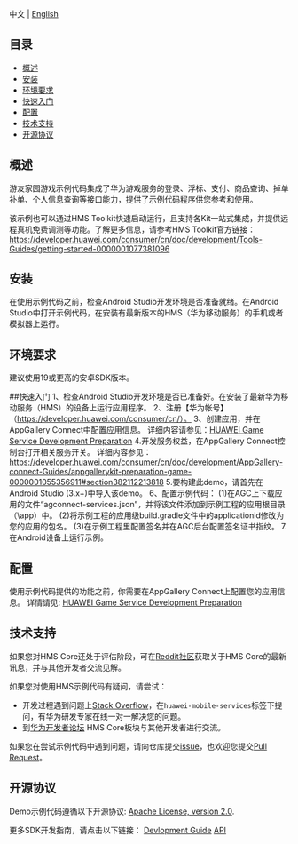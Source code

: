 中文 | [English]() 
## 目录
 * [概述](#概述)
 * [安装](#安装)
 * [环境要求](#环境要求)
 * [快速入门](#快速入门)
 * [配置](#配置)
 * [技术支持](#技术支持)
 * [开源协议](#开源协议)


## 概述
游友家园游戏示例代码集成了华为游戏服务的登录、浮标、支付、商品查询、掉单补单、个人信息查询等接口能力，提供了示例代码程序供您参考和使用。


该示例也可以通过HMS Toolkit快速启动运行，且支持各Kit一站式集成，并提供远程真机免费调测等功能。了解更多信息，请参考HMS Toolkit官方链接：https://developer.huawei.com/consumer/cn/doc/development/Tools-Guides/getting-started-0000001077381096

## 安装
在使用示例代码之前，检查Android Studio开发环境是否准备就绪。在Android Studio中打开示例代码，在安装有最新版本的HMS（华为移动服务）的手机或者模拟器上运行。

## 环境要求
建议使用19或更高的安卓SDK版本。

##快速入门
   1、检查Android Studio开发环境是否已准备好。在安装了最新华为移动服务（HMS）的设备上运行应用程序。
   2、注册【华为帐号】（https://developer.huawei.com/consumer/cn/）。
   3、创建应用，并在AppGallery Connect中配置应用信息。
   详细内容请参见：[HUAWEI Game Service Development Preparation](https://developer.huawei.com/consumer/cn/doc/development/HMSCore-Guides/config-agc-0000001050166285)
   4.开发服务权益，在AppGallery Connect控制台打开相关服务开关。
   详细内容参见：https://developer.huawei.com/consumer/cn/doc/development/AppGallery-connect-Guides/appgallerykit-preparation-game-0000001055356911#section382112213818
   5.要构建此demo，请首先在Android Studio (3.x+)中导入该demo。
   6、配置示例代码：
   (1)在AGC上下载应用的文件“agconnect-services.json”，并将该文件添加到示例工程的应用根目录（\app）中。
   (2)将示例工程的应用级build.gradle文件中的applicationid修改为您的应用的包名。
   (3)在示例工程里配置签名并在AGC后台配置签名证书指纹。
   7.在Android设备上运行示例。

## 配置
使用示例代码提供的功能之前，你需要在AppGallery Connect上配置您的应用信息。
详情请见: [HUAWEI Game Service Development Preparation](https://developer.huawei.com/consumer/en/doc/development/HMS-Guides/game-preparation)


## 技术支持
如果您对HMS Core还处于评估阶段，可在[Reddit社区](https://www.reddit.com/r/HuaweiDevelopers/)获取关于HMS Core的最新讯息，并与其他开发者交流见解。

如果您对使用HMS示例代码有疑问，请尝试：
- 开发过程遇到问题上[Stack Overflow](https://stackoverflow.com/questions/tagged/huawei-mobile-services)，在`huawei-mobile-services`标签下提问，有华为研发专家在线一对一解决您的问题。
- 到[华为开发者论坛](https://developer.huawei.com/consumer/cn/forum/blockdisplay?fid=18) HMS Core板块与其他开发者进行交流。

如果您在尝试示例代码中遇到问题，请向仓库提交[issue](https://github.com/HMS-Core/hms-game-demo/issues)，也欢迎您提交[Pull Request](https://github.com/HMS-Core/hms-game-demo/pulls)。

##  开源协议
  Demo示例代码遵循以下开源协议: [Apache License, version 2.0](http://www.apache.org/licenses/LICENSE-2.0).

  更多SDK开发指南，请点击以下链接：
  [Devlopment Guide](https://developer.huawei.com/consumer/en/doc/development/HMS-Guides/game-introduction-v4)
  [API](https://developer.huawei.com/consumer/en/doc/development/HMS-References/jos-games-v4)
